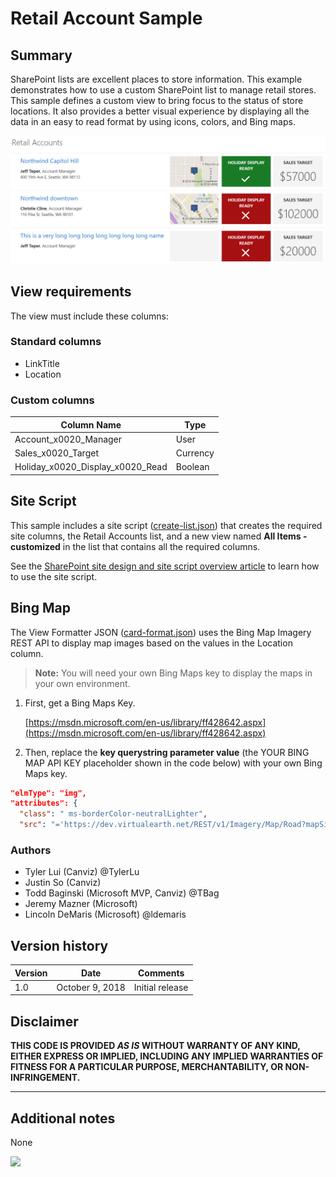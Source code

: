 # Retail Account Sample

## Summary

SharePoint lists are excellent places to store information.  This example demonstrates how to use a custom SharePoint list to manage retail stores.  This sample defines a custom view to bring focus to the status of store locations.  It also provides a better visual experience by displaying all the data in an easy to read format by using icons, colors, and Bing maps.

![Retail Account Sample](images/retail-accounts.jpg)

## View requirements

The view must include these columns:

### Standard columns

- LinkTitle
- Location

### Custom columns

Column Name|Type
-----------|----
Account_x0020_Manager | User
Sales_x0020_Target | Currency
Holiday_x0020_Display_x0020_Read | Boolean

## Site Script

This sample includes a site script ([create-list.json](create-list.json)) that creates the required site columns, the Retail Accounts list, and a new view named **All Items - customized** in the list that contains all the required columns.

See the [SharePoint site design and site script overview article](https://docs.microsoft.com/en-us/sharepoint/dev/declarative-customization/site-design-overview) to learn how to use the site script.

## Bing Map

The View Formatter JSON ([card-format.json](card-format.json)) uses the Bing Map Imagery REST API to display map images based on the values in the Location column.  

  > **Note:** You will need your own Bing Maps key to display the maps in your own environment.

1. First, get a Bing Maps Key. 
    
    [https://msdn.microsoft.com/en-us/library/ff428642.aspx](https://msdn.microsoft.com/en-us/library/ff428642.aspx)

2. Then, replace the **key querystring parameter value** (the YOUR BING MAP API KEY placeholder shown in the code below) with your own Bing Maps key.

````json
"elmType": "img",
"attributes": {
  "class": " ms-borderColor-neutralLighter",
  "src": "='https://dev.virtualearth.net/REST/v1/Imagery/Map/Road?mapSize=171,106&pp=' + if([$Location.Coordinates.Latitude], [$Location.Coordinates.Latitude], '0') + ',' + if([$Location.Coordinates.Longitude], [$Location.Coordinates.Longitude], '0') + '&key=YOUR BING MAP API KEY'"
````

### Authors


- Tyler Lui (Canviz) @TylerLu
- Justin So (Canviz)
- Todd Baginski (Microsoft MVP, Canviz) @TBag
- Jeremy Mazner (Microsoft)
- Lincoln DeMaris (Microsoft) @ldemaris

## Version history

Version|Date|Comments
-------|----|--------
1.0|October 9, 2018|Initial release

## Disclaimer

**THIS CODE IS PROVIDED *AS IS* WITHOUT WARRANTY OF ANY KIND, EITHER EXPRESS OR IMPLIED, INCLUDING ANY IMPLIED WARRANTIES OF FITNESS FOR A PARTICULAR PURPOSE, MERCHANTABILITY, OR NON-INFRINGEMENT.**

---

## Additional notes
None

<img src="https://pnptelemetry.azurewebsites.net/sp-dev-list-formatting/view-samples/retail-account" />